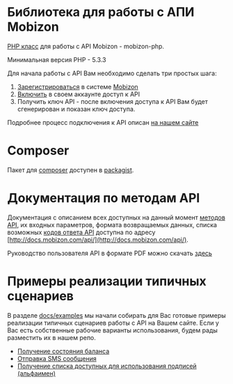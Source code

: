 # Библиотека для работы с АПИ Mobizon

[PHP класс](https://github.com/mobizon/mobizon-php/blob/master/src/MobizonApi.php) для работы с API Mobizon - mobizon-php.

Минимальная версия PHP - 5.3.3

Для начала работы с API Вам необходимо сделать три простых шага:

1. [Зарегистрироваться](https://mobizon.kz/) в системе [Mobizon](https://mobizon.kz/)
2. [Включить](https://mobizon.kz/bulk-sms/gateway/api#1) в своем аккаунте доступ к API
3. Получить ключ API - после включения доступа к API Вам будет сгенерирован и показан ключ доступа.

Подробнее процесс подключения к API описан [на нашем сайте](https://mobizon.kz/bulk-sms/gateway/api)

# Composer

Пакет для [composer](https://getcomposer.org/) доступен в [packagist](https://packagist.org/packages/mobizon/mobizon-php).

# Документация по методам API

Документация с описанием всех доступных на данный момент [методов API](http://docs.mobizon.com/api/), 
их входных параметров, формата возвращаемых данных, списка возможных 
[кодов ответа API](http://docs.mobizon.com/api/class-codes.ApiCodes.html) доступна по адресу [http://docs.mobizon.com/api/](http://docs.mobizon.com/api/).

Руководство пользователя API в формате PDF можно скачать [здесь](http://docs.mobizon.com/mobizon-api-guide.pdf)

# Примеры реализации типичных сценариев

В разделе [docs/examples](https://github.com/mobizon/mobizon-php/tree/master/docs/examples) мы начали собирать для Вас
готовые примеры реализации типичных сценариев работы с API на Вашем сайте. Если у Вас есть собственные рабочие
варианты использования, будем рады разместить их в нашем репо.

* [Получение состояния баланса](https://github.com/mobizon/mobizon-php/blob/master/docs/examples/balance.php)
* [Отправка SMS сообщения](https://github.com/mobizon/mobizon-php/blob/master/docs/examples/send_message.php)
* [Получение списка доступных для использования подписей (альфаимен)](https://github.com/mobizon/mobizon-php/blob/master/docs/examples/alphanames.php)
